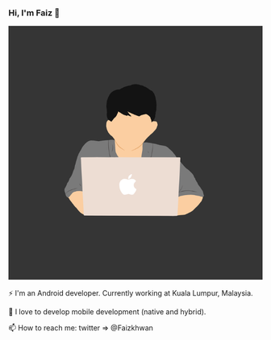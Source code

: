 ### Hi, I'm Faiz 👋

<img src="https://raw.githubusercontent.com/FaizIkhwan/faizikhwan/master/image/faiz_700.png" >

⚡ I'm an Android developer. Currently working at Kuala Lumpur, Malaysia.

📱 I love to develop mobile development (native and hybrid).

📫 How to reach me: twitter => @Faizkhwan
